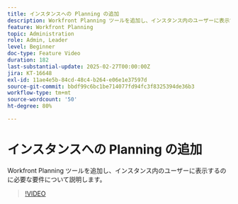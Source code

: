 ```yaml
---
title: インスタンスへの Planning の追加
description: Workfront Planning ツールを追加し、インスタンス内のユーザーに表示するのに必要な要件について説明します。
feature: Workfront Planning
topic: Administration
role: Admin, Leader
level: Beginner
doc-type: Feature Video
duration: 182
last-substantial-update: 2025-02-27T00:00:00Z
jira: KT-16648
exl-id: 11ae4e5b-84cd-48c4-b264-e06e1e37597d
source-git-commit: bbdf99c6bc1be714077fd94fc3f8325394de36b3
workflow-type: tm+mt
source-wordcount: '50'
ht-degree: 80%

---
```


# インスタンスへの Planning の追加

Workfront Planning ツールを追加し、インスタンス内のユーザーに表示するのに必要な要件について説明します。

>[!VIDEO](https://video.tv.adobe.com/v/3447967/?learn=on&enablevpops=1&captions=jpn)

